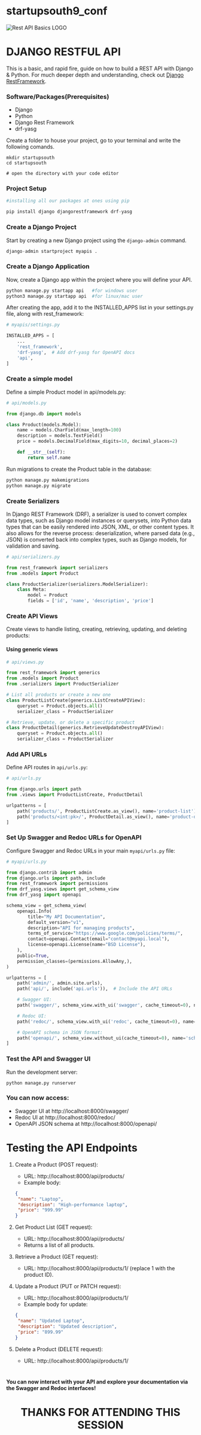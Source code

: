 # startupsouth9_conf

![Rest API Basics LOGO](https://www.codingforentrepreneurs.com/_next/image?url=https%3A%2F%2Fimagedelivery.net%2F-inYktE1L-xCpqjE0wGFvg%2Fb717b957-f0d2-42ee-b858-699691a54700%2FcourseDetail&w=1200&q=75)


# DJANGO RESTFUL API


This is a basic, and rapid fire, guide on how to build a REST API with Django & Python. For much deeper depth and understanding, check out [Django RestFramework](https://www.django-rest-framework.org/).

### Software/Packages(Prerequisites)
- Django
- Python
- Django Rest Framework
- drf-yasg

Create a folder to house your project, go to your terminal and write the following comands.


```
mkdir startupsouth
cd startupsouth

# open the directory with your code editor
```

### Project Setup
```python
#installing all our packages at ones using pip

pip install django djangorestframework drf-yasg

```

### Create a Django Project

Start by creating a new Django project using the ```django-admin``` command.
```python
django-admin startproject myapis .
```

### Create a Django Application

Now, create a Django app within the project where you will define your API.

```python
python manage.py startapp api   #for windows user
python3 manage.py startapp api  #for linux/mac user
```

After creating the app, add it to the INSTALLED_APPS list in your settings.py file, along with rest_framework:

```python
# myapis/settings.py

INSTALLED_APPS = [
    ...
    'rest_framework',
    'drf-yasg',  # Add drf-yasg for OpenAPI docs
    'api',
]
```

### Create a simple model

Define a simple Product model in api/models.py:
```python
# api/models.py

from django.db import models

class Product(models.Model):
    name = models.CharField(max_length=100)
    description = models.TextField()
    price = models.DecimalField(max_digits=10, decimal_places=2)

    def __str__(self):
        return self.name
```
Run migrations to create the Product table in the database:

```python
python manage.py makemigrations
python manage.py migrate
```

### Create Serializers

In Django REST Framework (DRF), a serializer is used to convert complex data types, such as Django model instances or querysets, into Python data types that can be easily rendered into JSON, XML, or other content types. It also allows for the reverse process: deserialization, where parsed data (e.g., JSON) is converted back into complex types, such as Django models, for validation and saving.

```python
# api/serializers.py

from rest_framework import serializers
from .models import Product

class ProductSerializer(serializers.ModelSerializer):
    class Meta:
        model = Product
        fields = ['id', 'name', 'description', 'price']
```

### Create API Views

Create views to handle listing, creating, retrieving, updating, and deleting products:
#### Using generic views
```python
# api/views.py

from rest_framework import generics
from .models import Product
from .serializers import ProductSerializer

# List all products or create a new one
class ProductListCreate(generics.ListCreateAPIView):
    queryset = Product.objects.all()
    serializer_class = ProductSerializer

# Retrieve, update, or delete a specific product
class ProductDetail(generics.RetrieveUpdateDestroyAPIView):
    queryset = Product.objects.all()
    serializer_class = ProductSerializer

```

### Add API URLs
Define API routes in ```api/urls.py```:
```python
# api/urls.py

from django.urls import path
from .views import ProductListCreate, ProductDetail

urlpatterns = [
    path('products/', ProductListCreate.as_view(), name='product-list'),
    path('products/<int:pk>/', ProductDetail.as_view(), name='product-detail'),
]
```
### Set Up Swagger and Redoc URLs for OpenAPI

Configure Swagger and Redoc URLs in your main ```myapi/urls.py``` file:

```python
# myapi/urls.py

from django.contrib import admin
from django.urls import path, include
from rest_framework import permissions
from drf_yasg.views import get_schema_view
from drf_yasg import openapi

schema_view = get_schema_view(
    openapi.Info(
        title="My API Documentation",
        default_version="v1",
        description="API for managing products",
        terms_of_service="https://www.google.com/policies/terms/",
        contact=openapi.Contact(email="contact@myapi.local"),
        license=openapi.License(name="BSD License"),
    ),
    public=True,
    permission_classes=(permissions.AllowAny,),
)

urlpatterns = [
    path('admin/', admin.site.urls),
    path('api/', include('api.urls')),  # Include the API URLs

    # Swagger UI:
    path('swagger/', schema_view.with_ui('swagger', cache_timeout=0), name='schema-swagger-ui'),

    # Redoc UI:
    path('redoc/', schema_view.with_ui('redoc', cache_timeout=0), name='schema-redoc'),

    # OpenAPI schema in JSON format:
    path('openapi/', schema_view.without_ui(cache_timeout=0), name='schema-json'),
]

```

### Test the API and Swagger UI
Run the development server:
```
python manage.py runserver
```
### You can now access:
- Swagger UI at http://localhost:8000/swagger/
- Redoc UI at http://localhost:8000/redoc/
- OpenAPI JSON schema at http://localhost:8000/openapi/

# Testing the API Endpoints
1. Create a Product (POST request):
    - URL: http://localhost:8000/api/products/
    - Example body:
    ```json
    {
     "name": "Laptop",
     "description": "High-performance laptop",
     "price": "999.99"
    }
    ```

2. Get Product List (GET request):
    - URL: http://localhost:8000/api/products/
    - Returns a list of all products.

3. Retrieve a Product (GET request):
    - URL: http://localhost:8000/api/products/1/ (replace 1 with the product ID).

4. Update a Product (PUT or PATCH request):
    - URL: http://localhost:8000/api/products/1/
    - Example body for update:

    ```json
    {
     "name": "Updated Laptop",
     "description": "Updated description",
     "price": "899.99"
    }
    ```
5. Delete a Product (DELETE request):
    - URL: http://localhost:8000/api/products/1/

# 

#### You can now interact with your API and explore your documentation via the Swagger and Redoc interfaces!

#
 <h1 style="text-align:center";>THANKS FOR ATTENDING THIS SESSION</h1>




